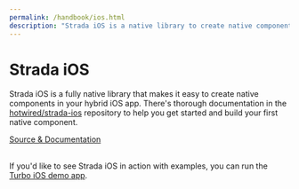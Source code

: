 ```yaml
---
permalink: /handbook/ios.html
description: "Strada iOS is a native library to create native components in your hybrid app."
---
```


# Strada iOS

Strada iOS is a fully native library that makes it easy to create native components in your hybrid iOS app. There's thorough documentation in the [hotwired/strada-ios](https://github.com/hotwired/strada-ios) repository to help you get started and build your first native component.

<div class="landing-actions">
  <a class="landing-actions__item" href="https://github.com/hotwired/strada-ios">
    <div class="landing-actions__icon landing-actions__icon--github" aria-hidden="true"></div>
    Source & Documentation
  </a>
</div>

<br/>

If you'd like to see Strada iOS in action with examples, you can run the [Turbo iOS demo app](https://github.com/hotwired/turbo-ios/tree/main/Demo).

